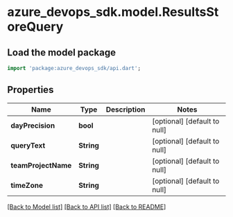 # azure_devops_sdk.model.ResultsStoreQuery

## Load the model package
```dart
import 'package:azure_devops_sdk/api.dart';
```

## Properties
Name | Type | Description | Notes
------------ | ------------- | ------------- | -------------
**dayPrecision** | **bool** |  | [optional] [default to null]
**queryText** | **String** |  | [optional] [default to null]
**teamProjectName** | **String** |  | [optional] [default to null]
**timeZone** | **String** |  | [optional] [default to null]

[[Back to Model list]](../README.md#documentation-for-models) [[Back to API list]](../README.md#documentation-for-api-endpoints) [[Back to README]](../README.md)


